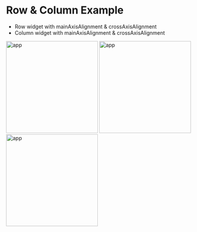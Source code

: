 # Row & Column Example

- Row widget with mainAxisAlignment & crossAxisAlignment
- Column widget with mainAxisAlignment & crossAxisAlignment


<img src="https://user-images.githubusercontent.com/13943321/140510198-f93a7cde-7a5c-4f0d-9e41-daee63a114e9.png" alt="app" width="250"> <img src="https://user-images.githubusercontent.com/13943321/140510202-f89375a4-9d1c-49a4-8a78-3e53c8a17746.png" alt="app" width="250"> <img src="https://user-images.githubusercontent.com/13943321/140510205-67b52018-593d-4892-9d97-7d7658814aa6.png" alt="app" width="250">
